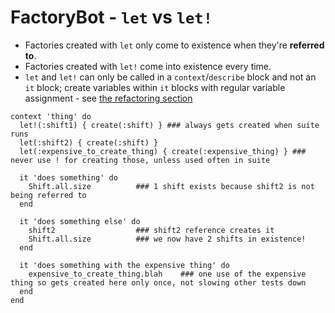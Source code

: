 # FactoryBot - `let` vs `let!`

- Factories created with `let` only come to existence when they're **referred to**.
- Factories created with `let!` come into existence every time.
- `let` and `let!` can only be called in a `context`/`describe` block and not an `it` block; create variables within `it` blocks with regular variable assignment - see [the refactoring section](../testing/factorybot.md#refactoring)

```
context 'thing' do
  let!(:shift1) { create(:shift) } ### always gets created when suite runs
  let(:shift2) { create(:shift) }
  let(:expensive_to_create_thing) { create(:expensive_thing) } ### never use ! for creating those, unless used often in suite

  it 'does something' do
    Shift.all.size          ### 1 shift exists because shift2 is not being referred to
  end

  it 'does something else' do
    shift2                  ### shift2 reference creates it
    Shift.all.size          ### we now have 2 shifts in existence!
  end

  it 'does something with the expensive thing' do
    expensive_to_create_thing.blah    ### one use of the expensive thing so gets created here only once, not slowing other tests down
  end
end
```
